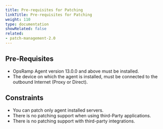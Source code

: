 ```yaml
---
title: Pre-requisites for Patching
linkTitle: Pre-requisites for Patching
weight: 110
type: documentation
showRelated: false
related:
- patch-management-2.0
---
```


## Pre-Requisites
- OpsRamp Agent version 13.0.0 and above must be installed.
- The device on which the agent is installed, must be connected to the outbound Internet (Proxy or Direct).

## Constraints
- You can patch only agent installed servers.
- There is no patching support when using third-Party applications.
- There is no patching support with third-party integrations.